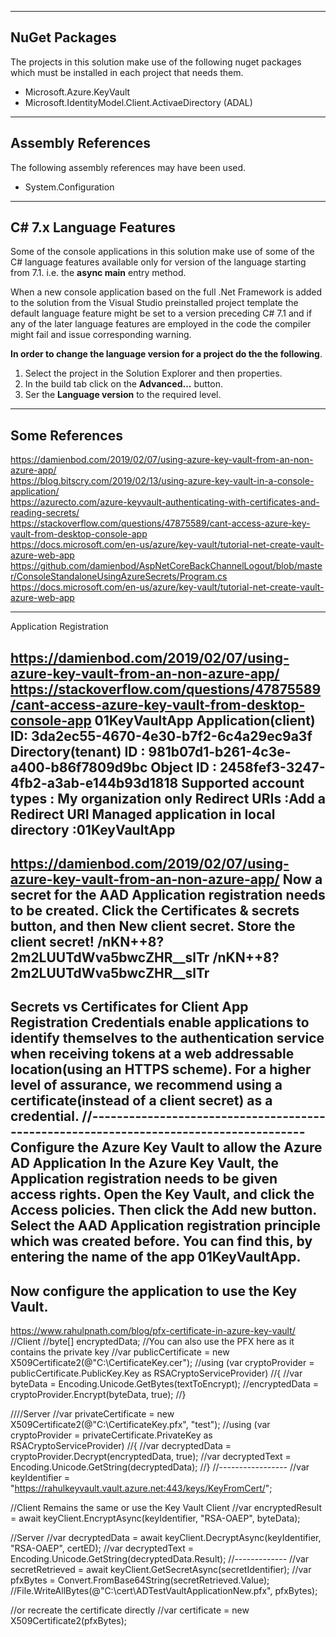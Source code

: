 
---

## NuGet Packages 

The projects in this solution make use of the following nuget packages which must be installed in each project that needs them.

- Microsoft.Azure.KeyVault
- Microsoft.IdentityModel.Client.ActivaeDirectory (ADAL)

---

## Assembly References

The following assembly references may have been used. 

- System.Configuration

---

## C# 7.x Language Features

Some of the console applications in this solution make use of some of the C# language features available only for version of the language starting from 7.1. i.e. the **async main** entry method. 

When a new console application based on the full .Net Framework is added to the solution from the Visual Studio preinstalled project template the default language feature might be set to a version preceding C# 7.1 and if any of the later language features are employed in the code the compiler might fail and issue corresponding warning. 

**In order to change the language version for a project do the the following**.

1. Select the project in the Solution Explorer and then properties.
2. In the build tab click on the **Advanced...** button.
3. Ser the **Language version** to the required level.

---

## Some References 

https://damienbod.com/2019/02/07/using-azure-key-vault-from-an-non-azure-app/  
https://blog.bitscry.com/2019/02/13/using-azure-key-vault-in-a-console-application/  
https://azurecto.com/azure-keyvault-authenticating-with-certificates-and-reading-secrets/  
https://stackoverflow.com/questions/47875589/cant-access-azure-key-vault-from-desktop-console-app  
https://docs.microsoft.com/en-us/azure/key-vault/tutorial-net-create-vault-azure-web-app  
https://github.com/damienbod/AspNetCoreBackChannelLogout/blob/master/ConsoleStandaloneUsingAzureSecrets/Program.cs
https://docs.microsoft.com/en-us/azure/key-vault/tutorial-net-create-vault-azure-web-app  

----------------------------------------------------------------------------------------


Application Registration

https://damienbod.com/2019/02/07/using-azure-key-vault-from-an-non-azure-app/
https://stackoverflow.com/questions/47875589/cant-access-azure-key-vault-from-desktop-console-app
01KeyVaultApp
Application(client) ID: 3da2ec55-4670-4e30-b7f2-6c4a29ec9a3f
Directory(tenant) ID : 981b07d1-b261-4c3e-a400-b86f7809d9bc
Object ID : 2458fef3-3247-4fb2-a3ab-e144b93d1818
Supported account types : My organization only
Redirect URIs :Add a Redirect URI
Managed application in local directory :01KeyVaultApp
--------------------------------------------------------------------------------------
https://damienbod.com/2019/02/07/using-azure-key-vault-from-an-non-azure-app/
Now a secret for the AAD Application registration needs to be created.
Click the Certificates & secrets button, and then New client secret.
Store the client secret!
/nKN++8?2m2LUUTdWva5bwcZHR__slTr
/nKN++8?2m2LUUTdWva5bwcZHR__slTr
--------------------------------------------------------------------------------------
Secrets vs Certificates for Client App Registration
Credentials enable applications to identify themselves to the authentication service when receiving tokens at a web addressable location(using an HTTPS scheme).
For a higher level of assurance, we recommend using a certificate(instead of a client secret) as a credential.
//--------------------------------------------------------------------------------------
Configure the Azure Key Vault to allow the Azure AD Application
In the Azure Key Vault, the Application registration needs to be given access rights.
Open the Key Vault, and click the Access policies. Then click the Add new button.
Select the AAD Application registration principle which was created before. 
You can find this, by entering the name of the app 01KeyVaultApp. 
--------------------------------------------------------------------------------------
Now configure the application to use the Key Vault.
--------------------------------------------------------------------------------------

https://www.rahulpnath.com/blog/pfx-certificate-in-azure-key-vault/
//Client
//byte[] encryptedData;
//You can also use the PFX here as it contains the private key
//var publicCertificate = new X509Certificate2(@"C:\CertificateKey.cer"); 
//using (var cryptoProvider = publicCertificate.PublicKey.Key as RSACryptoServiceProvider)
//{
//var byteData = Encoding.Unicode.GetBytes(textToEncrypt);
//encryptedData = cryptoProvider.Encrypt(byteData, true);
//}

////Server
//var privateCertificate = new X509Certificate2(@"C:\CertificateKey.pfx", "test");
//using (var cryptoProvider = privateCertificate.PrivateKey as RSACryptoServiceProvider)
//{
//var decryptedData = cryptoProvider.Decrypt(encryptedData, true);
//var decryptedText = Encoding.Unicode.GetString(decryptedData);
//}
//-----------------
//var keyIdentifier = "https://rahulkeyvault.vault.azure.net:443/keys/KeyFromCert/";

//Client Remains the same or use the Key Vault Client
//var encryptedResult = await keyClient.EncryptAsync(keyIdentifier, "RSA-OAEP", byteData);

//Server
//var decryptedData = await keyClient.DecryptAsync(keyIdentifier, "RSA-OAEP", certED);
//var decryptedText = Encoding.Unicode.GetString(decryptedData.Result);
//-------------
//var secretRetrieved = await keyClient.GetSecretAsync(secretIdentifier);
//var pfxBytes = Convert.FromBase64String(secretRetrieved.Value);
//File.WriteAllBytes(@"C:\cert\ADTestVaultApplicationNew.pfx", pfxBytes);

//or recreate the certificate directly
//var certificate = new X509Certificate2(pfxBytes);